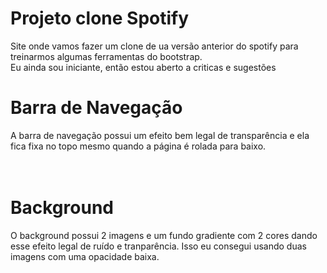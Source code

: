 # Projeto clone Spotify
Site onde vamos fazer um clone de ua versão anterior do spotify para treinarmos algumas ferramentas do bootstrap.<br/>
Eu ainda sou iniciante, então estou aberto a criticas e sugestões<br/>
<h1>Barra de Navegação</h1>
A barra de navegação possui um efeito bem legal de transparência e ela fica fixa no topo mesmo quando a página é rolada para baixo.<br/>
<br>
<br>
<h1>Background</h1>
O background possui 2 imagens e um fundo gradiente com 2 cores dando esse efeito legal de ruído e tranparência. Isso eu consegui usando duas imagens com uma opacidade baixa.<br>
